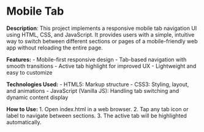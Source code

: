 # Mobile Tab 
  **Description**:
    This project implements a responsive mobile tab navigation UI using HTML, CSS, and JavaScript.
    It provides users with a simple, intuitive way to switch between different sections or pages 
    of a mobile-friendly web app without reloading the entire page.

  **Features:**
    - Mobile-first responsive design
    - Tab-based navigation with smooth transitions
    - Active tab highlight for improved UX
    - Lightweight and easy to customize

  **Technologies Used:**
    - HTML5: Markup structure
    - CSS3: Styling, layout, and animations
    - JavaScript (Vanilla JS): Handling tab switching and dynamic content display

  **How to Use:**
    1. Open index.html in a web browser.
    2. Tap any tab icon or label to navigate between sections.
    3. The active tab will be highlighted automatically.


